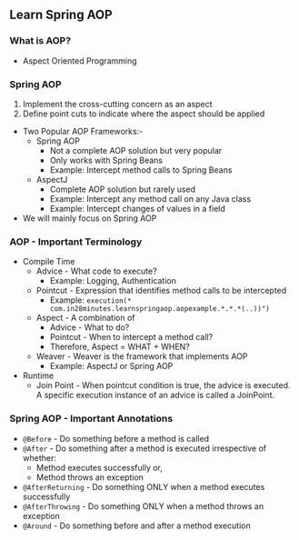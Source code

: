 ## Learn Spring AOP

### What is AOP?

- Aspect Oriented Programming

### Spring AOP

1. Implement the cross-cutting concern as an aspect
2. Define point cuts to indicate where the aspect should be applied

- Two Popular AOP Frameworks:-
    - Spring AOP
        - Not a complete AOP solution but very popular
        - Only works with Spring Beans
        - Example: Intercept method calls to Spring Beans
    - AspectJ
        - Complete AOP solution but rarely used
        - Example: Intercept any method call on any Java class
        - Example: Intercept changes of values in a field
- We will mainly focus on Spring AOP

### AOP - Important Terminology

- Compile Time
    - Advice - What code to execute?
        - Example: Logging, Authentication
    - Pointcut - Expression that identifies method calls to be intercepted
        - Example: `execution(* com.in28minutes.learnspringaop.aopexample.*.*.*(..))")`
    - Aspect - A combination of
        - Advice - What to do?
        - Pointcut - When to intercept a method call?
        - Therefore, Aspect = WHAT + WHEN?
    - Weaver - Weaver is the framework that implements AOP
        - Example: AspectJ or Spring AOP
- Runtime
    - Join Point - When pointcut condition is true, the advice is executed. A specific execution instance of an advice
      is called a JoinPoint.

### Spring AOP - Important Annotations

- `@Before` - Do something before a method is called
- `@After` - Do something after a method is executed irrespective of whether:
    - Method executes successfully or,
    - Method throws an exception
- `@AfterReturning` - Do something ONLY when a method executes successfully
- `@AfterThrowing` - Do something ONLY when a method throws an exception
- `@Around` - Do something before and after a method execution
